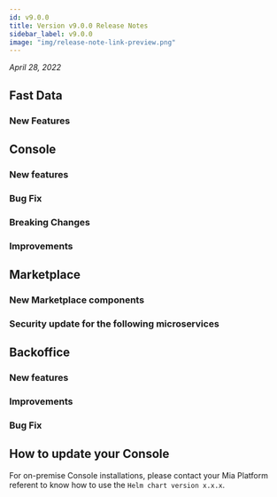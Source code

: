 ```yaml
---
id: v9.0.0
title: Version v9.0.0 Release Notes
sidebar_label: v9.0.0
image: "img/release-note-link-preview.png"
---
```


_April 28, 2022_


## Fast Data

### New Features

## Console

### New features

### Bug Fix

### Breaking Changes

### Improvements

## Marketplace

### New Marketplace components

### Security update for the following microservices

## Backoffice

### New features

### Improvements

### Bug Fix

## How to update your Console

For on-premise Console installations, please contact your Mia Platform referent to know how to use the `Helm chart version x.x.x`.
